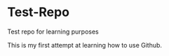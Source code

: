 # Test-Repo

Test repo for learning purposes

This is my first attempt at learning how to use Github.
